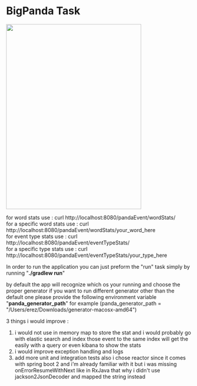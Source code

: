 # BigPanda Task
<img style="height: 500px;width: 366px;" src='https://media1.giphy.com/media/uIHtx5ski357O/giphy.gif'/>

for word stats use : curl http://localhost:8080/pandaEvent/wordStats/ <br/>
for a specific word stats use : curl http://localhost:8080/pandaEvent/wordStats/your_word_here <br/>
for event type stats use : curl http://localhost:8080/pandaEvent/eventTypeStats/ <br/>
for a specific type stats use : curl http://localhost:8080/pandaEvent/eventTypeStats/your_type_here <br/>

In order to run the application you can just preform the "run" task
simply by running "<b>./gradlew run</b>"

by default the app will recognize which os your running and choose the proper generator
if you want to run different generator other than the default one
please provide the following environment variable "<b>panda_generator_path</b>"
for example (panda_generator_path = "/Users/erez/Downloads/generator-macosx-amd64")  

3 things i would improve : 
1. i would not use in memory map to store the stat and i would probably go with elastic search
and index those event to the same index
will get the easily with a query or even kibana to show the stats
2. i would improve exception handling and logs
3. add more unit and integration tests
also i chose reactor since it comes with spring boot 2 and i'm already familiar with it
but i was missing onErrorResumeWithNext like in RxJava
that why i didn't use jackson2JsonDecoder and mapped the string instead
